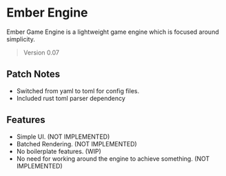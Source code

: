 # Ember Engine

Ember Game Engine is a lightweight game engine which is focused around simplicity.

> Version 0.07

## Patch Notes

- Switched from yaml to toml for config files.
- Included rust toml parser dependency

## Features

- Simple UI. (NOT IMPLEMENTED)
- Batched Rendering. (NOT IMPLEMENTED)
- No boilerplate features. (WIP)
- No need for working around the engine to achieve something. (NOT IMPLEMENTED)

